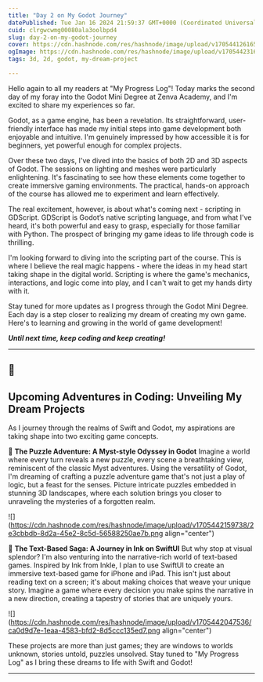 ```yaml
---
title: "Day 2 on My Godot Journey"
datePublished: Tue Jan 16 2024 21:59:37 GMT+0000 (Coordinated Universal Time)
cuid: clrgwcwmg00080ala3oolbpd4
slug: day-2-on-my-godot-journey
cover: https://cdn.hashnode.com/res/hashnode/image/upload/v1705441261651/3466bf2e-ab42-4f5e-98c3-c28d018427d7.png
ogImage: https://cdn.hashnode.com/res/hashnode/image/upload/v1705442316767/aec93e85-663c-4429-a7a0-7542ff744ebd.png
tags: 3d, 2d, godot, my-dream-project

---
```


Hello again to all my readers at "My Progress Log"! Today marks the second day of my foray into the Godot Mini Degree at Zenva Academy, and I'm excited to share my experiences so far.

Godot, as a game engine, has been a revelation. Its straightforward, user-friendly interface has made my initial steps into game development both enjoyable and intuitive. I'm genuinely impressed by how accessible it is for beginners, yet powerful enough for complex projects.

Over these two days, I've dived into the basics of both 2D and 3D aspects of Godot. The sessions on lighting and meshes were particularly enlightening. It's fascinating to see how these elements come together to create immersive gaming environments. The practical, hands-on approach of the course has allowed me to experiment and learn effectively.

The real excitement, however, is about what's coming next - scripting in GDScript. GDScript is Godot’s native scripting language, and from what I've heard, it's both powerful and easy to grasp, especially for those familiar with Python. The prospect of bringing my game ideas to life through code is thrilling.

I'm looking forward to diving into the scripting part of the course. This is where I believe the real magic happens - where the ideas in my head start taking shape in the digital world. Scripting is where the game's mechanics, interactions, and logic come into play, and I can't wait to get my hands dirty with it.

Stay tuned for more updates as I progress through the Godot Mini Degree. Each day is a step closer to realizing my dream of creating my own game. Here's to learning and growing in the world of game development!

***Until next time, keep coding and keep creating!***

---

## 🌟

## **Upcoming Adventures in Coding: Unveiling My Dream Projects**

As I journey through the realms of Swift and Godot, my aspirations are taking shape into two exciting game concepts.

🔮 **The Puzzle Adventure: A Myst-style Odyssey in Godot** Imagine a world where every turn reveals a new puzzle, every scene a breathtaking view, reminiscent of the classic Myst adventures. Using the versatility of Godot, I'm dreaming of crafting a puzzle adventure game that's not just a play of logic, but a feast for the senses. Picture intricate puzzles embedded in stunning 3D landscapes, where each solution brings you closer to unraveling the mysteries of a forgotten realm.

![](https://cdn.hashnode.com/res/hashnode/image/upload/v1705442159738/2e3cbbdb-8d2a-45e2-8c5d-56588250ae7b.png align="center")

📜 **The Text-Based Saga: A Journey in Ink on SwiftUI** But why stop at visual splendor? I'm also venturing into the narrative-rich world of text-based games. Inspired by Ink from Inkle, I plan to use SwiftUI to create an immersive text-based game for iPhone and iPad. This isn't just about reading text on a screen; it's about making choices that weave your unique story. Imagine a game where every decision you make spins the narrative in a new direction, creating a tapestry of stories that are uniquely yours.

![](https://cdn.hashnode.com/res/hashnode/image/upload/v1705442047536/ca0d9d7e-1eaa-4583-bfd2-8d5ccc135ed7.png align="center")

These projects are more than just games; they are windows to worlds unknown, stories untold, puzzles unsolved. Stay tuned to "My Progress Log" as I bring these dreams to life with Swift and Godot!

---